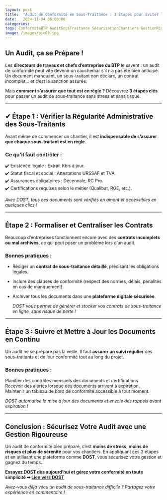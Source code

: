 ```yaml
---
layout: post
title:  "Audit de Conformité en Sous-Traitance : 3 Étapes pour Éviter les Mauvaises Surprises!"
date:   2024-11-04 06:00:00
categories: 
tags: ConformitéBTP AuditSousTraitance SécurisationChantiers GestionRisques RéglementationBTP
image: /images/pic03.jpg
---
```

## Un Audit, ça se Prépare !
Les **directeurs de travaux et chefs d’entreprise du BTP** le savent : un audit de conformité peut vite devenir un cauchemar s’il n’a pas été bien anticipé. Un document manquant, un sous-traitant non déclaré, un contrat incomplet… et c’est la sanction assurée.

Mais **comment s’assurer que tout est en règle ?** Découvrez **3 étapes clés** pour passer un audit de sous-traitance sans stress et sans risque.

---

##  ✔ Étape 1 : Vérifier la Régularité Administrative des Sous-Traitants

Avant même de commencer un chantier, il est **indispensable de s’assurer que chaque sous-traitant est en règle**.

###   Ce qu’il faut contrôler :
✔️ Existence légale : Extrait Kbis à jour.  
✔️ Statut fiscal et social : Attestations URSSAF et TVA.  
✔️ Assurances obligatoires : Décennale, RC Pro.  
✔️ Certifications requises selon le métier (Qualibat, RGE, etc.).  

  *Avec DOST, tous ces documents sont vérifiés en amont et accessibles en quelques clics !*

---

##   Étape 2 : Formaliser et Centraliser les Contrats

Beaucoup d’entreprises fonctionnent encore avec des **contrats incomplets ou mal archivés**, ce qui peut poser un problème lors d’un audit.

###   Bonnes pratiques :
- Rédiger un **contrat de sous-traitance détaillé**, précisant les obligations légales.
- Inclure des clauses de conformité (respect des normes, délais, pénalités en cas de manquement).
- Archiver tous les documents dans une **plateforme digitale sécurisée**.

  *DOST vous permet de générer et stocker vos contrats de sous-traitance en ligne, sans risque de perte !*

---

##   Étape 3 : Suivre et Mettre à Jour les Documents en Continu

Un audit ne se prépare pas la veille. Il faut **assurer un suivi régulier** des sous-traitants et de leur conformité tout au long du projet.

###   Bonnes pratiques :
   Planifier des contrôles mensuels des documents et certifications.  
   Recevoir des alertes lorsque des documents arrivent à expiration.  
   Maintenir un tableau de bord de conformité accessible à tout moment.

   *DOST automatise la mise à jour des documents et envoie des rappels avant expiration !*

---

##  Conclusion : Sécurisez Votre Audit avec une Gestion Rigoureuse

Un audit de conformité bien préparé, c’est **moins de stress, moins de risques et plus de sérénité** pour vos chantiers. En appliquant ces 3 étapes et en utilisant une plateforme comme **DOST**, vous sécurisez votre gestion et gagnez du temps.

   **Essayez DOST dès aujourd’hui et gérez votre conformité en toute simplicité ➡ [Lien vers DOST]**

   *Avez-vous déjà vécu un audit de sous-traitance difficile ? Partagez votre expérience en commentaire !*

[Lien vers DOST]: https://www.dost.pro/
